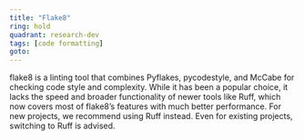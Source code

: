 ```yaml
---
title: "Flake8"
ring: hold
quadrant: research-dev
tags: [code formatting]
goto:
---
```


flake8 is a linting tool that combines Pyflakes, pycodestyle, and McCabe for checking code style and complexity. While it has been a popular choice, it lacks the speed and broader functionality of newer tools like Ruff, which now covers most of flake8’s features with much better performance. For new projects, we recommend using Ruff instead. Even for existing projects, switching to Ruff is advised.
